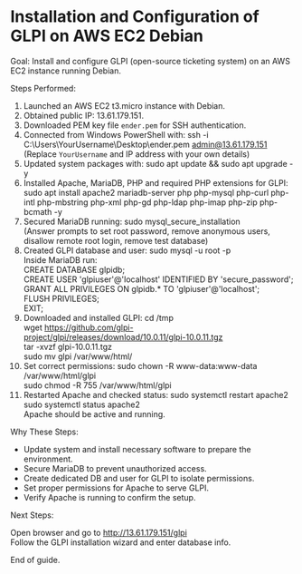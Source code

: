 # Installation and Configuration of GLPI on AWS EC2 Debian

Goal: Install and configure GLPI (open-source ticketing system) on an AWS EC2 instance running Debian.

Steps Performed:

1. Launched an AWS EC2 t3.micro instance with Debian.
2. Obtained public IP: 13.61.179.151.
3. Downloaded PEM key file `ender.pem` for SSH authentication.
4. Connected from Windows PowerShell with:
ssh -i C:\Users\YourUsername\Desktop\ender.pem admin@13.61.179.151  
(Replace `YourUsername` and IP address with your own details)
5. Updated system packages with:
sudo apt update && sudo apt upgrade -y
6. Installed Apache, MariaDB, PHP and required PHP extensions for GLPI:
sudo apt install apache2 mariadb-server php php-mysql php-curl php-intl php-mbstring php-xml php-gd php-ldap php-imap php-zip php-bcmath -y
7. Secured MariaDB running:
sudo mysql_secure_installation  
(Answer prompts to set root password, remove anonymous users, disallow remote root login, remove test database)
8. Created GLPI database and user:
sudo mysql -u root -p  
Inside MariaDB run:  
CREATE DATABASE glpidb;  
CREATE USER 'glpiuser'@'localhost' IDENTIFIED BY 'secure_password';  
GRANT ALL PRIVILEGES ON glpidb.* TO 'glpiuser'@'localhost';  
FLUSH PRIVILEGES;  
EXIT;
9. Downloaded and installed GLPI:
cd /tmp  
wget https://github.com/glpi-project/glpi/releases/download/10.0.11/glpi-10.0.11.tgz  
tar -xvzf glpi-10.0.11.tgz  
sudo mv glpi /var/www/html/
10. Set correct permissions:
sudo chown -R www-data:www-data /var/www/html/glpi  
sudo chmod -R 755 /var/www/html/glpi
11. Restarted Apache and checked status:
sudo systemctl restart apache2  
sudo systemctl status apache2  
Apache should be active and running.

Why These Steps:

- Update system and install necessary software to prepare the environment.
- Secure MariaDB to prevent unauthorized access.
- Create dedicated DB and user for GLPI to isolate permissions.
- Set proper permissions for Apache to serve GLPI.
- Verify Apache is running to confirm the setup.

Next Steps:

Open browser and go to http://13.61.179.151/glpi  
Follow the GLPI installation wizard and enter database info.

End of guide.
